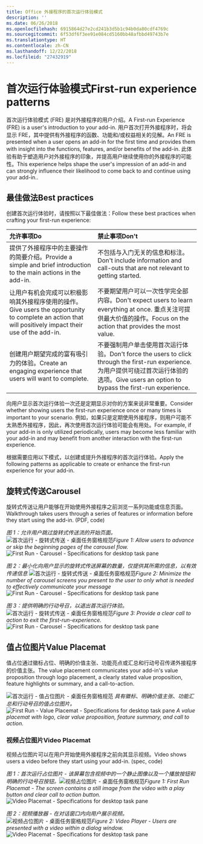 ```yaml
---
title: Office 外接程序的首次运行体验模式
description: ''
ms.date: 06/26/2018
ms.openlocfilehash: 6915864d27e2cd241b3d5b1c94b0da80cdf4769c
ms.sourcegitcommit: 6f53df6f3ee91e084cd5160bb48afbbd49743b7e
ms.translationtype: HT
ms.contentlocale: zh-CN
ms.lasthandoff: 12/22/2018
ms.locfileid: "27432919"
---
```

# <a name="first-run-experience-patterns"></a><span data-ttu-id="96678-102">首次运行体验模式</span><span class="sxs-lookup"><span data-stu-id="96678-102">First-run experience patterns</span></span>

<span data-ttu-id="96678-103">首次运行体验模式 (FRE) 是对外接程序的用户介绍。</span><span class="sxs-lookup"><span data-stu-id="96678-103">A First-run Experience (FRE) is a user's introduction to your add-in.</span></span> <span data-ttu-id="96678-104">用户首次打开外接程序时，将会显示 FRE，其中提供有外接程序的函数、功能和/或权益相关的见解。</span><span class="sxs-lookup"><span data-stu-id="96678-104">An FRE is presented when a user opens an add-in for the first time and provides them with insight into the functions, features, and/or benefits of the add-in.</span></span> <span data-ttu-id="96678-105">此体验有助于塑造用户对外接程序的印象，并提高用户继续使用你的外接程序的可能性。</span><span class="sxs-lookup"><span data-stu-id="96678-105">This experience helps shape the user's impression of an add-in and can strongly influence their likelihood to come back to and continue using your add-in..</span></span>

## <a name="best-practices"></a><span data-ttu-id="96678-106">最佳做法</span><span class="sxs-lookup"><span data-stu-id="96678-106">Best practices</span></span>


<span data-ttu-id="96678-107">创建首次运行体验时，请按照以下最佳做法：</span><span class="sxs-lookup"><span data-stu-id="96678-107">Follow these best practices when crafting your first-run experience:</span></span>

|<span data-ttu-id="96678-108">允许事项</span><span class="sxs-lookup"><span data-stu-id="96678-108">Do</span></span>|<span data-ttu-id="96678-109">禁止事项</span><span class="sxs-lookup"><span data-stu-id="96678-109">Don't</span></span>|
|:------|:------|
|<span data-ttu-id="96678-110">提供了外接程序中的主要操作的简要介绍。</span><span class="sxs-lookup"><span data-stu-id="96678-110">Provide a simple and brief introduction to the main actions in the add-in.</span></span> | <span data-ttu-id="96678-111">不包括与入门无关的信息和标注。</span><span class="sxs-lookup"><span data-stu-id="96678-111">Don't include information and call-outs that are not relevant to getting started.</span></span>
|<span data-ttu-id="96678-112">让用户有机会完成可以积极影响其外接程序使用的操作。</span><span class="sxs-lookup"><span data-stu-id="96678-112">Give users the opportunity to complete an action that will positively impact their use of the add-in.</span></span> | <span data-ttu-id="96678-113">不要期望用户可以一次性学完全部内容。</span><span class="sxs-lookup"><span data-stu-id="96678-113">Don't expect users to learn everything at once.</span></span> <span data-ttu-id="96678-114">重点关注可提供最大价值的操作。</span><span class="sxs-lookup"><span data-stu-id="96678-114">Focus on the action that provides the most value.</span></span>
|<span data-ttu-id="96678-115">创建用户期望完成的富有吸引力的体验。</span><span class="sxs-lookup"><span data-stu-id="96678-115">Create an engaging experience that users will want to complete.</span></span> | <span data-ttu-id="96678-116">不要强制用户单击使用首次运行体验。</span><span class="sxs-lookup"><span data-stu-id="96678-116">Don't force the users to click through the first-run experience.</span></span> <span data-ttu-id="96678-117">为用户提供可绕过首次运行体验的选项。</span><span class="sxs-lookup"><span data-stu-id="96678-117">Give users an option to bypass the first-run experience.</span></span> |



<span data-ttu-id="96678-118">向用户显示首次运行体验一次还是定期显示对你的方案来说非常重要。</span><span class="sxs-lookup"><span data-stu-id="96678-118">Consider whether showing users the first-run experience once or many times is important to your scenario.</span></span> <span data-ttu-id="96678-119">例如，如果只是定期使用外接程序，则用户可能不太熟悉外接程序，因此，再次使用首次运行体验可能会有用处。</span><span class="sxs-lookup"><span data-stu-id="96678-119">For example, if your add-in is only utilized periodically, users may become less familiar with your add-in and may benefit from another interaction with the first-run experience.</span></span>



<span data-ttu-id="96678-120">根据需要应用以下模式，以创建或提升外接程序的首次运行体验。</span><span class="sxs-lookup"><span data-stu-id="96678-120">Apply the following patterns as applicable to create or enhance the first-run experience for your add-in.</span></span>



## <a name="carousel"></a><span data-ttu-id="96678-121">旋转式传送</span><span class="sxs-lookup"><span data-stu-id="96678-121">Carousel</span></span>


<span data-ttu-id="96678-122">旋转式传送让用户能够在开始使用外接程序之前浏览一系列功能或信息页面。</span><span class="sxs-lookup"><span data-stu-id="96678-122">Walkthrough takes users through a series of features or information before they start using the add-in. (PDF, code)</span></span>

<span data-ttu-id="96678-123">*图 1：允许用户跳过旋转式传送流的开始页面。*
![首次运行 - 旋转式传送 - 桌面任务窗格规范](../images/add-in-FRE-step-1.png)</span><span class="sxs-lookup"><span data-stu-id="96678-123">*Figure 1: Allow users to advance or skip the beginning pages of the carousel flow.*
![First Run - Carousel - Specifications for desktop task pane](../images/add-in-FRE-step-1.png)</span></span>



<span data-ttu-id="96678-124">*图 2：最小化向用户显示的旋转式传送屏幕的数量，仅提供其所需的信息，以有效传递信息*
![首次运行 - 旋转式传送 - 桌面任务窗格规范](../images/add-in-FRE-step-2.png)</span><span class="sxs-lookup"><span data-stu-id="96678-124">*Figure 2: Minimize the number of carousel screens you present to the user to only what is needed to effectively communicate your message*
![First Run - Carousel - Specifications for desktop task pane](../images/add-in-FRE-step-2.png)</span></span>


<span data-ttu-id="96678-125">*图 3：提供明确的行动号召，以退出首次运行体验。*
![首次运行 - 旋转式传送 - 桌面任务窗格规范](../images/add-in-FRE-step-3.png)</span><span class="sxs-lookup"><span data-stu-id="96678-125">*Figure 3: Provide a clear call to action to exit the first-run-experience.*
![First Run - Carousel - Specifications for desktop task pane](../images/add-in-FRE-step-3.png)</span></span>



## <a name="value-placemat"></a><span data-ttu-id="96678-126">值占位图片</span><span class="sxs-lookup"><span data-stu-id="96678-126">Value Placemat</span></span>

<span data-ttu-id="96678-127">值占位通过徽标占位、明确的价值主张、功能亮点或汇总和行动号召传递外接程序的价值主张。</span><span class="sxs-lookup"><span data-stu-id="96678-127">The value placement communicates your add-in's value proposition through logo placement, a clearly stated value proposition, feature highlights or summary, and a call-to-action.</span></span>



<span data-ttu-id="96678-128">![首次运行 - 值占位图片 - 桌面任务窗格规范](../images/add-in-FRE-value.png)
*具有徽标、明确价值主张、功能汇总和行动号召的值占位图片。*</span><span class="sxs-lookup"><span data-stu-id="96678-128">![First Run - Value Placemat - Specifications for desktop task pane](../images/add-in-FRE-value.png)
*A value placemat with logo, clear value proposition, feature summary, and call to action.*</span></span>


### <a name="video-placemat"></a><span data-ttu-id="96678-129">视频占位图片</span><span class="sxs-lookup"><span data-stu-id="96678-129">Video Placemat</span></span>

<span data-ttu-id="96678-130">视频占位图片可以在用户开始使用外接程序之前向其显示视频。</span><span class="sxs-lookup"><span data-stu-id="96678-130">Video shows users a video before they start using your add-in. (spec, code)</span></span>


<span data-ttu-id="96678-131">*图 1：首次运行占位图片 - 该屏幕包含视频中的一个静止图像以及一个播放按钮和明确的行动号召按钮。*![视频占位图片 - 桌面任务窗格规范](../images/add-in-FRE-video.png)</span><span class="sxs-lookup"><span data-stu-id="96678-131">*Figure 1: First Run Placemat - The screen contains a still image from the video with a play button and clear call to action button.*![Video Placemat - Specifications for desktop task pane](../images/add-in-FRE-video.png)</span></span>



<span data-ttu-id="96678-132">*图 2：视频播放器 - 在对话窗口内向用户展示视频。*
![视频占位图片 - 桌面任务窗格规范](../images/add-in-FRE-video-dialog.png)</span><span class="sxs-lookup"><span data-stu-id="96678-132">*Figure 2: Video Player - Users are presented with a video within a dialog window.*
![Video Placemat - Specifications for desktop task pane](../images/add-in-FRE-video-dialog.png)</span></span>
